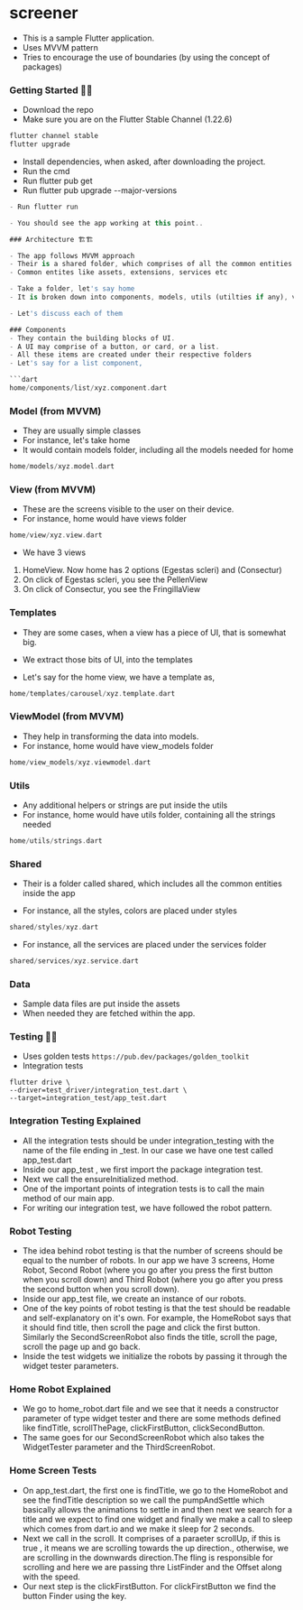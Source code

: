 # screener
- This is a sample Flutter application.
- Uses MVVM pattern
- Tries to encourage the use of boundaries (by using the concept of packages) 

### Getting Started 🎯🎯

- Download the repo
- Make sure you are on the Flutter Stable Channel (1.22.6)

```dart
flutter channel stable
flutter upgrade

```

- Install dependencies, when asked, after downloading the project.
- Run the cmd 
- Run flutter pub get
- Run flutter pub upgrade --major-versions


```dart
- Run flutter run

- You should see the app working at this point..

### Architecture 🏗🏗

- The app follows MVVM approach
- Their is a shared folder, which comprises of all the common entities.
- Common entites like assets, extensions, services etc

- Take a folder, let's say home
- It is broken down into components, models, utils (utilties if any), view and view_models

- Let's discuss each of them

### Components
- They contain the building blocks of UI.
- A UI may comprise of a button, or card, or a list. 
- All these items are created under their respective folders
- Let's say for a list component,

```dart
home/components/list/xyz.component.dart

```

### Model (from MVVM)
- They are usually simple classes
- For instance, let's take home
- It would contain models folder, including all the models needed for home

```dart
home/models/xyz.model.dart

```

### View (from MVVM)
- These are the screens visible to the user on their device.
- For instance, home would have views folder

```dart
home/view/xyz.view.dart

```

- We have 3 views
1. HomeView. Now home has 2 options (Egestas scleri) and (Consectur)
2. On click of Egestas scleri, you see the PellenView
3. On click of Consectur, you see the FringillaView


### Templates
- They are some cases, when a view has a piece of UI, that is somewhat big.
- We extract those bits of UI, into the templates

- Let's say for the home view, we have a template as,

```dart
home/templates/carousel/xyz.template.dart

```

### ViewModel (from MVVM)
- They help in transforming the data into models.
- For instance, home would have view_models folder

```dart
home/view_models/xyz.viewmodel.dart

```

### Utils 
- Any additional helpers or strings are put inside the utils
- For instance, home would have utils folder, containing all the strings needed

```dart
home/utils/strings.dart

```

### Shared
- Their is a folder called shared, which includes all the common entities inside the app

- For instance, all the styles, colors are placed under styles

```dart
shared/styles/xyz.dart

```

- For instance, all the services are placed under the services folder

```dart
shared/services/xyz.service.dart

```

### Data
- Sample data files are put inside the assets
- When needed they are fetched within the app.

### Testing 🧐🧐
- Uses golden tests `https://pub.dev/packages/golden_toolkit`
- Integration tests

```
flutter drive \
--driver=test_driver/integration_test.dart \
--target=integration_test/app_test.dart
```

### Integration Testing Explained
- All the integration tests should be under integration_testing with the name of the file ending in _test. In our case we have one test called app_test.dart 
- Inside our app_test , we first import the package integration test.
- Next we call the ensureInitialized method.
- One of the important points of integration tests is to call the main method of our main app.
- For writing our integration test, we have followed the robot pattern. 

### Robot Testing

- The idea behind robot testing is that the number of screens should be equal to the number of robots. In our app we have 3 screens, Home Robot, Second Robot (where you go after you press the first button when you scroll down) and Third Robot (where you go after you press the second button when you scroll down).
- Inside our app_test file, we create an instance of our robots.
- One of the key points of robot testing is that the test should be readable and self-explanatory on it's own. For example, the HomeRobot says that it should find title, then scroll the page and click the first button. Similarly the SecondScreenRobot also finds the title, scroll the page, scroll the page up and go back.
- Inside the test widgets we initialize the robots by passing it through the widget tester parameters. 

### Home Robot Explained

- We go to home_robot.dart file and we see that it needs a constructor parameter of type widget tester and there are some methods defined like findTitle, scrollThePage, clickFirstButton, clickSecondButton.
- The same goes for our SecondScreenRobot which also takes the WidgetTester parameter and the ThirdScreenRobot.

### Home Screen Tests

- On app_test.dart, the first one is findTitle, we go to the HomeRobot and see the findTitle description  so we call the pumpAndSettle which basically allows the animations to settle in and then next we search for a title and we expect to find one widget and finally we make a call to sleep which comes from dart.io and we make it sleep for 2 seconds.
- Next we call in the scroll. It comprises of a paraeter scrollUp, if this is true , it means we are scrolling towards the up direction., otherwise, we are scrolling in the downwards direction.The fling is responsible for scrolling and here we are passing thre ListFinder and the Offset along with the speed. 
- Our next step is the clickFirstButton. For clickFirstButton we find the button Finder using the key.